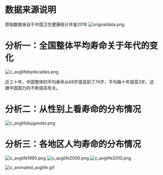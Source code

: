 
# 数据来源说明

原始数据来自于中国卫生健康统计年鉴2018
![orignaldata.png](https://www.z4a.net/images/2019/05/07/orignaldata.png)



# 分析一：全国整体平均寿命关于年代的变化

![c_avglifebydecades.png](https://www.z4a.net/images/2019/05/07/c_avglifebydecades.png)

近三十年，中国整体的平均寿命从68岁提高到了74岁，平均每十年提高3岁。这跟中国国力的不断提高有关。



# 分析二：从性别上看寿命的分布情况

![c_avglifebygender.png](https://www.z4a.net/images/2019/05/07/c_avglifebygender.png)



# 分析三：各地区人均寿命的分布情况



![c_avglife1990.png](https://www.z4a.net/images/2019/05/07/c_avglife1990.png)
![c_avglife2000.png](https://www.z4a.net/images/2019/05/07/c_avglife2000.png)
![c_avglife2010.png](https://www.z4a.net/images/2019/05/07/c_avglife2010.png)

![c_animated_avglife.gif](https://www.z4a.net/images/2019/05/07/c_animated_avglife.gif)

